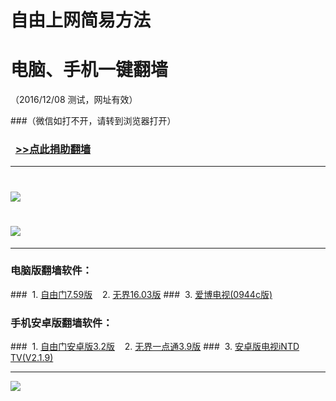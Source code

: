 # 自由上网简易方法
# 电脑、手机一键翻墙
（2016/12/08 测试，网址有效）

###（微信如打不开，请转到浏览器打开）

### &nbsp;&nbsp;<a href="http://x.co/juanzhu" target="_blank">>>点此捐助翻墙</a> 


***

# <a href="http://x.co/fqtz01" target="_blank"><img src="https://dsly1blkqnybv.cloudfront.net/pic/fqwz1.png"></a>

# <a href="http://x.co/fqtz02" target="_blank"><img src="https://dsly1blkqnybv.cloudfront.net/pic/fqwz2.png"></a>

***


### 电脑版翻墙软件：
###&nbsp;&nbsp;1. <a href="https://da8wc507nc9ea.cloudfront.net/fgget.php?fid=fg759p.zip" target="_blank">自由门7.59版</a>&nbsp;&nbsp;&nbsp;&nbsp;2. <a href="https://da8wc507nc9ea.cloudfront.net/fgget.php?fid=U1603.zip" target="_blank">无界16.03版</a>
###&nbsp;&nbsp;3. <a href="https://da8wc507nc9ea.cloudfront.net/fgget.php?fid=Green_iPPOTV-V0944c.zip" target="_blank">爱博电视(0944c版)</a>

### 手机安卓版翻墙软件：
###&nbsp;&nbsp;1. <a href="https://da8wc507nc9ea.cloudfront.net/fgget.php?fid=fgma32.apk" target="_blank">自由门安卓版3.2版</a>&nbsp;&nbsp;&nbsp;&nbsp;2. <a href="https://da8wc507nc9ea.cloudfront.net/fgget.php?fid=um3.9.apk" target="_blank">无界一点通3.9版</a>
###&nbsp;&nbsp;3. <a href="https://da8wc507nc9ea.cloudfront.net/fgget.php?fid=iNTD_TV-2.1.9.apk" target="_blank">安卓版电视iNTD TV(V2.1.9)</a>

***

<a href="https://d1dv2d1k0mse32.cloudfront.net/pic/yjfq-20160831ok-b.png" target="_blank"><img src="https://d1dv2d1k0mse32.cloudfront.net/pic/yjfq-20160831ok-b.png"></a>
